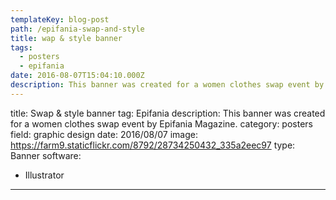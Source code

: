 ```yaml
---
templateKey: blog-post
path: /epifania-swap-and-style
title: wap & style banner
tags:
  - posters
  - epifania
date: 2016-08-07T15:04:10.000Z
description: This banner was created for a women clothes swap event by Epifania Magazine.
---
```


title: Swap & style banner
tag: Epifania
description: This banner was created for a women clothes swap event by Epifania Magazine.
category: posters
field: graphic design
date: 2016/08/07
image: https://farm9.staticflickr.com/8792/28734250432_335a2eec97
type: Banner
software:
- Illustrator
---
